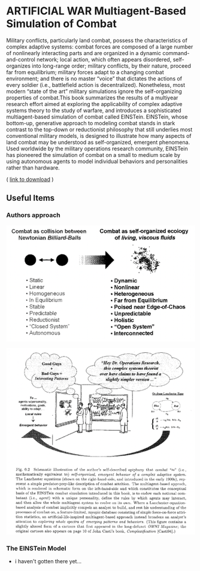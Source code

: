 # ARTIFICIAL WAR Multiagent-Based Simulation of Combat

Military conflicts, particularly land combat, possess the characteristics of complex adaptive systems: combat forces are composed of a large number of nonlinearly interacting parts and are organized in a dynamic command-and-control network; local action, which often appears disordered, self-organizes into long-range order; military conflicts, by their nature, proceed far from equilibrium; military forces adapt to a changing combat environment; and there is no master “voice” that dictates the actions of every soldier (i.e., battlefield action is decentralized). Nonetheless, most modern “state of the art” military simulations ignore the self-organizing properties of combat.This book summarizes the results of a multiyear research effort aimed at exploring the applicability of complex adaptive systems theory to the study of warfare, and introduces a sophisticated multiagent-based simulation of combat called EINSTein. EINSTein, whose bottom-up, generative approach to modeling combat stands in stark contrast to the top-down or reductionist philosophy that still underlies most conventional military models, is designed to illustrate how many aspects of land combat may be understood as self-organized, emergent phenomena. Used worldwide by the military operations research community, EINSTein has pioneered the simulation of combat on a small to medium scale by using autonomous agents to model individual behaviors and personalities rather than hardware.

( [link to download](https://drive.google.com/file/d/1wJgiEgDYj_BRjCsieNLY7le1dSDRuWoS/view?usp=sharing) )

## Useful Items

### Authors approach

![central thesis (preface xiv)](../assets/modeling_combat_1.png)

![cartoon epiphany (preface xx)](../assets/epiphany.png)

### The EINSTein Model

- i haven't gotten there yet...